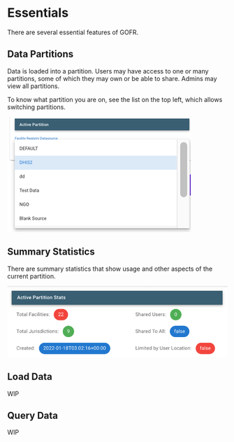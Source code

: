 # Essentials

There are several essential features of GOFR.

## Data Partitions

Data is loaded into a partition. Users may have access to one or many partitions, some of which they may own or be able to share. Admins may view all partitions. 

To know what partition you are on, see the list on the top left, which allows switching partitions.

![Alt text](../img/partition.png 'Partitions')

## Summary Statistics

There are summary statistics that show usage and other aspects of the current partition.

![Alt text](../img/summarystats.png 'Summary Stats')


## Load Data

WIP

## Query Data

WIP